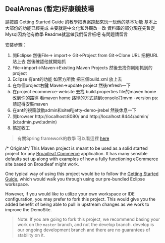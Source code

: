 ## DealArenas (暫定)好康競技場

請按照 Getting Started Guide 的教學把專案跑起來玩一玩他的基本功能 基本上大部份的功能已經完成 主要就是中文化和外觀改一改 資料庫的部分現在先暫定Mysql因為他有教學 Readme就當做我們留言板吧 有問題請留言
																	       
安裝步驟：
1. 開Eclipse 然後File-> import-> Git->Project from Git->Clone URL 把把URL貼上去 然後確認他就開始抓
2. File->import->Maven->Existing Maven Projects 然後去找你剛剛抓到的project
3. Eclipse 有ant的功能 如官方所教 把三個build.xml 放上去
4. 在每個project右鍵 Maven->update project 然後refresh一下
5. 在project ecommerce-website 去找 build.properties file的maven.home 改到你的路徑 看maven home 路徑的方式請到console打mvm -version 	   ps:請記得安裝maven
6. 在ant的視窗啟動admin和site的jetty-demo-jrebel 然後休息一下
7. 開browser http://localhost:8080/    and http://localhost:8444/admin/  (id:admin,pwd:admin)
8. 搞定收工

>有關Spring framework的教學 可以看這裡 [here](http://openhome.cc/Gossip/SpringGossip/)
														
																			

/* Original*/
This Maven project is meant to be used as a solid started project for any [Broadleaf Commerce](http://www.broadleafcommerce.org) application. It has many sensible defaults set up along with examples of how a fully functioning eCommerce site based on Broadleaf might work.

One typical way of using this project would be to follow the [Getting Started Guide](http://docs.broadleafcommerce.org/current/Getting-Started.html), which would walk you through using our pre-bundled Eclipse workspace.

However, if you would like to utilize your own workspace or IDE configuration, you may prefer to fork this project. This would give you the added benefit of being able to pull in upstream changes as we work to improve the DemoSite.

> Note: If you are going to fork this project, we recommend basing your work on the `master` branch, and not the develop branch. develop is our ongoing development branch and there are no guarantees of stability on it.
																		
